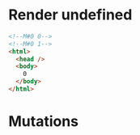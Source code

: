 # Render undefined
```html
<!--M#0 0-->
<!--M#0 1-->
<html>
  <head />
  <body>
    0
  </body>
</html>
```

# Mutations
```

```